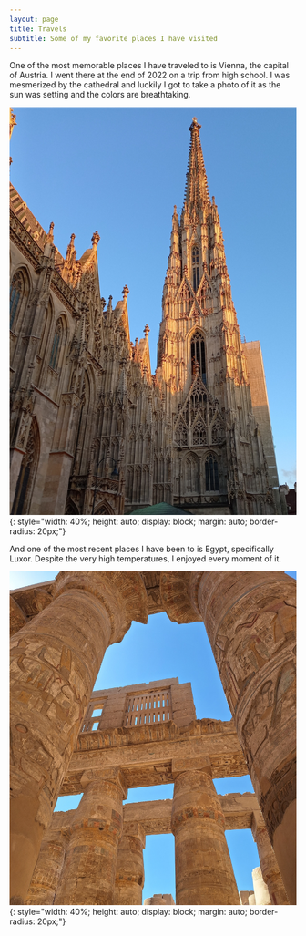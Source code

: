 ```yaml
---
layout: page
title: Travels
subtitle: Some of my favorite places I have visited
---
```


One of the most memorable places I have traveled to is Vienna, the capital of Austria. I went there at the end of 2022 on a trip from high school. I was mesmerized by the cathedral and luckily I got to take a photo of it as the sun was setting and the colors are breathtaking.

![Vienna](/assets/img/vienna.jpg){: style="width: 40%; height: auto; display: block; margin: auto; border-radius: 20px;"}

And one of the most recent places I have been to is Egypt, specifically Luxor. Despite the very high temperatures, I enjoyed every moment of it.

![Luxor](/assets/img/egypt.jpg){: style="width: 40%; height: auto; display: block; margin: auto; border-radius: 20px;"}
